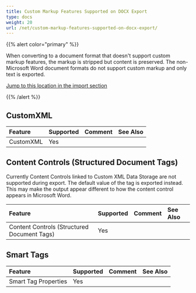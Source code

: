 ```yaml
---
title: Custom Markup Features Supported on DOCX Export
type: docs
weight: 20
url: /net/custom-markup-features-supported-on-docx-export/
---
```


{{% alert color="primary" %}} 

When converting to a document format that doesn't support custom markup features, the markup is stripped but content is preserved. The non-Microsoft Word document formats do not support custom markup and only text is exported.

[Jump to this location in the import section](/words/net/custom-markup-features-supported-on-docx-import/)

{{% /alert %}} 

## **CustomXML**

|**Feature**|**Supported**|**Comment**|**See Also**|
| :- | :- | :- | :- |
|CustomXML |Yes | | |

## **Content Controls (Structured Document Tags)**

Currently Content Controls linked to Custom XML Data Storage are not supported during export. The default value of the tag is exported instead. This may make the output appear different to how the content control appears in Microsoft Word.

|**Feature**|**Supported**|**Comment**|**See Also**|
| :- | :- | :- | :- |
|Content Controls (Structured Document Tags) |Yes | | |

## **Smart Tags**

|**Feature**|**Supported**|**Comment**|**See Also**|
| :- | :- | :- | :- |
|Smart Tag Properties |Yes | | |

